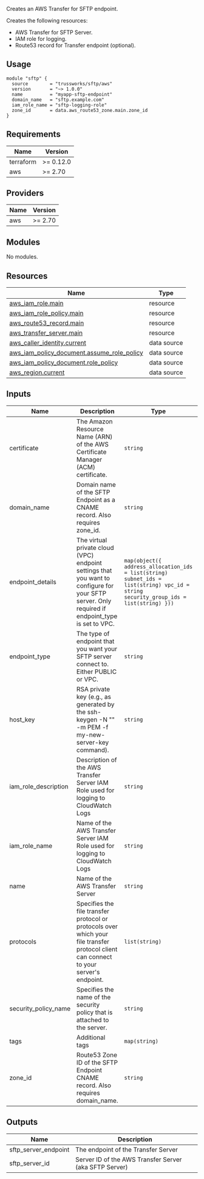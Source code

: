 Creates an AWS Transfer for SFTP endpoint.

Creates the following resources:

* AWS Transfer for SFTP Server.
* IAM role for logging.
* Route53 record for Transfer endpoint (optional).

## Usage

```hcl
module "sftp" {
  source        = "trussworks/sftp/aws"
  version       = "~> 1.0.0"
  name          = "myapp-sftp-endpoint"
  domain_name   = "sftp.example.com"
  iam_role_name = "sftp-logging-role"
  zone_id       = data.aws_route53_zone.main.zone_id
}
```

<!-- BEGIN_TF_DOCS -->
## Requirements

| Name | Version |
|------|---------|
| terraform | >= 0.12.0 |
| aws | >= 2.70 |

## Providers

| Name | Version |
|------|---------|
| aws | >= 2.70 |

## Modules

No modules.

## Resources

| Name | Type |
|------|------|
| [aws_iam_role.main](https://registry.terraform.io/providers/hashicorp/aws/latest/docs/resources/iam_role) | resource |
| [aws_iam_role_policy.main](https://registry.terraform.io/providers/hashicorp/aws/latest/docs/resources/iam_role_policy) | resource |
| [aws_route53_record.main](https://registry.terraform.io/providers/hashicorp/aws/latest/docs/resources/route53_record) | resource |
| [aws_transfer_server.main](https://registry.terraform.io/providers/hashicorp/aws/latest/docs/resources/transfer_server) | resource |
| [aws_caller_identity.current](https://registry.terraform.io/providers/hashicorp/aws/latest/docs/data-sources/caller_identity) | data source |
| [aws_iam_policy_document.assume_role_policy](https://registry.terraform.io/providers/hashicorp/aws/latest/docs/data-sources/iam_policy_document) | data source |
| [aws_iam_policy_document.role_policy](https://registry.terraform.io/providers/hashicorp/aws/latest/docs/data-sources/iam_policy_document) | data source |
| [aws_region.current](https://registry.terraform.io/providers/hashicorp/aws/latest/docs/data-sources/region) | data source |

## Inputs

| Name | Description | Type | Default | Required |
|------|-------------|------|---------|:--------:|
| certificate | The Amazon Resource Name (ARN) of the AWS Certificate Manager (ACM) certificate. | `string` | `null` | no |
| domain\_name | Domain name of the SFTP Endpoint as a CNAME record.  Also requires zone\_id. | `string` | `""` | no |
| endpoint\_details | The virtual private cloud (VPC) endpoint settings that you want to configure for your SFTP server. Only required if endpoint\_type is set to VPC. | ```map(object({ address_allocation_ids = list(string) subnet_ids = list(string) vpc_id = string security_group_ids = list(string) }))``` | `{}` | no |
| endpoint\_type | The type of endpoint that you want your SFTP server connect to. Either PUBLIC or VPC. | `string` | `"PUBLIC"` | no |
| host\_key | RSA private key (e.g., as generated by the ssh-keygen -N "" -m PEM -f my-new-server-key command). | `string` | `null` | no |
| iam\_role\_description | Description of the AWS Transfer Server IAM Role used for logging to CloudWatch Logs | `string` | `"IAM Role used by AWS Transfer Server to log to Cloudwatch"` | no |
| iam\_role\_name | Name of the AWS Transfer Server IAM Role used for logging to CloudWatch Logs | `string` | `"sftp-logging-role"` | no |
| name | Name of the AWS Transfer Server | `string` | n/a | yes |
| protocols | Specifies the file transfer protocol or protocols over which your file transfer protocol client can connect to your server's endpoint. | `list(string)` | ```[ "SFTP" ]``` | no |
| security\_policy\_name | Specifies the name of the security policy that is attached to the server. | `string` | `"TransferSecurityPolicy-2020-06"` | no |
| tags | Additional tags | `map(string)` | `{}` | no |
| zone\_id | Route53 Zone ID of the SFTP Endpoint CNAME record.  Also requires domain\_name. | `string` | `""` | no |

## Outputs

| Name | Description |
|------|-------------|
| sftp\_server\_endpoint | The endpoint of the Transfer Server |
| sftp\_server\_id | Server ID of the AWS Transfer Server (aka SFTP Server) |
<!-- END_TF_DOCS -->
